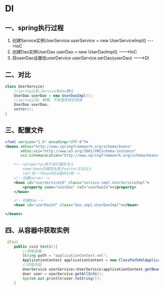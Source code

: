 # DI

## 一、spring执行过程

1. 创建Service实例UserService userService  = new UserServiceImpl() --->IoC  <bean>
2. 创建Dao实例UserDao userDao = new UserDaoImpl()  --->IoC
3. 将userDao设置给userDervice userService.serDao(userDao) --->DI <property>

## 二、对比

```java
class UserService{
    //spring之前,Service和dao耦合
    UserDao userDao = new UserDaoImpl();
    //spring之后，解耦，不知道具体实现类
    UserDao userDao;
    setter();
}
```

## 三、配置文件

```xml
<?xml version="1.0" encoding="UTF-8"?>
<beans xmlns="http://www.springframework.org/schema/beans"
       xmlns:xsi="http://www.w3.org/2001/XMLSchema-instance"
       xsi:schemaLocation="http://www.springframework.org/schema/beans http://www.springframework.org/schema/beans/spring-beans.xsd">

    <!--<property>用于进行属性注入
        name:bean的属性名用于setter方法注入
        ref:另一个bean的id值的引用-->
    <!--创建server-->
    <bean id="userServiceId" class="service.impl.UserServiceImpl">
        <property name="userDao" ref="userDaoId"></property>
    </bean>

    <!--创建dao-->
    <bean id="userDaoId" class="dao.impl.UserDaoImpl"></bean>

</beans>
```

## 四、从容器中获取实例

```java
 @Test
    public void test1(){
        //获取容器
        String path = "applicationContext.xml";
        ApplicationContext applicationContext = new ClassPathXmlApplicationContext(path);
        //获取内容
        UserService userService=(UserService)applicationContext.getBean("userServiceId");
        User user = userService.getAllInfo();
        System.out.println(user.toString());
    }
```


